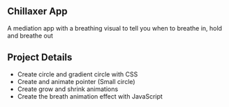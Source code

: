 ## Chillaxer App

A mediation app with a breathing visual to tell you when to breathe in, hold and breathe out

## Project Details

- Create circle and gradient circle with CSS
- Create and animate pointer (Small circle)
- Create grow and shrink animations
- Create the breath animation effect with JavaScript